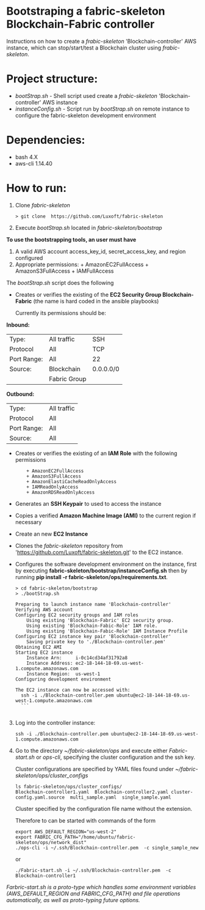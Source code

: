 # Bootstraping a fabric-skeleton Blockchain-Fabric controller

Instructions on how to create a *frabic-skeleton* 'Blockchain-controller' AWS instance, which can stop/start/test a Blockchain cluster using *frabic-skeleton*.

# Project structure:

- *bootStrap.sh* - Shell script used create a *frabic-skeleton* 'Blockchain-controller' AWS instance
- *instanceConfig.sh* - Script run by *bootStrap.sh* on remote instance
  to configure the fabric-skeleton development environment

# Dependencies:
* bash 4.X
* aws-cli 1.14.40


# How to run:
1. Clone *fabric-skeleton*
	```
	> git clone  https://github.com/Luxoft/fabric-skeleton
	```

2. Execute *bootStrap.sh* located in *fabric-skeleton/bootstrap*

**To use the bootstrapping tools, an user must have**

1. A valid AWS account access_key_id, secret_access_key, and region
	configured
2. Appropriate permissions:
	   + AmazonEC2FullAccess
	   + AmazonS3FullAccess
	   + IAMFullAccess
	
The *bootStrap.sh* script does the following
	
- Creates or verifies the existing of the **EC2 Security Group
		  Blockchain-Fabric** (the name is hard coded in the
		  ansible playbooks)
	
  Currently its permissions should be:
	
**Inbound:**
	
<table>
<tr><td>Type: </td><td>All traffic</td><td>SSH</td></tr>
<tr><td>Protocol</td><td>All</td><td>TCP</td></tr>
<tr><td>Port Range: </td><td> All</td><td> 22</td></tr>
<tr><td>Source: </td><td>    Blockchain</td><td>0.0.0.0/0</td></tr>
<tr><td> </td></td><td>Fabric Group</td><td></td></tr>
</table>

**Outbound:**
	
<table>
<tr><td>Type: </td><td>All traffic</td></tr>
<tr><td>Protocol</td><td>All</td></tr>
<tr><td>Port Range: </td><td> All</td></tr>
<tr><td>Source: </td><td>All</td></tr>
</table>
	
- Creates or verifies the existing of an **IAM Role** with the following
		permissions
	
		  + AmazonEC2FullAccess
		  + AmazonS3FullAccess
		  + AmazonElastiCacheReadOnlyAccess
		  + IAMReadOnlyAccess
		  + AmazonRDSReadOnlyAccess

- Generates an **SSH Keypair** to used to access the instance
- Copies a verified **Amazon Machine Image (AMI)** to the current
region if necessary
- Create an new **EC2 Instance**
- Clones the  *fabric-skeleton* repository from
  'https://github.com/Luxoft/fabric-skeleton.git' to the EC2 instance.
- Configures the software development environment on the instance,
  first by executing **fabric-skeleton/bootstrap/instanceConfig.sh**
  then by running **pip install -r fabric-skeleton/ops/requirements.txt**.

	```
	> cd fabric-skeleton/bootstrap
	> ./bootStrap.sh
	
	Preparing to launch instance name 'Blockchain-controller'
	Verifying AWS account
	Configuring EC2 security groups and IAM roles
	    Using existing 'Blockchain-Fabric' EC2 security group.
	    Using existing 'Blockchain-Fabic-Role' IAM role.
	    Using existing 'Blockchain-Fabic-Role' IAM Instance Profile
	Configuring EC2 instance key pair 'Blockchain-controller'
	    Saving private key to './Blockchain-controller.pem'
	Obtaining EC2 AMI
	Starting EC2 instance
	    Instance Arn:     i-0c14cd34af31792a8
	    Instance Address: ec2-18-144-18-69.us-west-1.compute.amazonaws.com
	    Instance Region:  us-west-1
	Configuring development environment
	
	The EC2 instance can now be accessed with:
	  ssh -i ./Blockchain-controller.pem ubuntu@ec2-18-144-18-69.us-west-1.compute.amazonaws.com
	  ```

	
3. Log into the controller instance:
	```
	ssh -i ./Blockchain-controller.pem ubuntu@ec2-18-144-18-69.us-west-1.compute.amazonaws.com
	```

4. Go to the directory *~/fabric-skeleton/ops* and execute either
   *Fabric-start.sh* or *ops-cli*, specifying the cluster configuration
   and the ssh key.

   Cluster configurations are specified by YAML files found under
   *~/fabric-skeleton/ops/cluster_configs*
   ```
   ls fabric-skeleton/ops/cluster_configs/
   Blockchain-controller1.yaml  Blockchain-controller2.yaml cluster-config.yaml.source  multi_sample.yaml  single_sample.yaml
	```
   Cluster specified by the configuration file name without the
   extension.

	Therefore to can be started with commands of the form

	```
	export AWS_DEFAULT_REGION="us-west-2"
	export FABRIC_CFG_PATH="/home/ubuntu/fabric-skeleton/ops/network_dist"
	./ops-cli -i ~/.ssh/Blockchain-controller.pem  -c single_sample_new
	```
	or
	```
	./Fabric-start.sh -i ~/.ssh/Blockchain-controller.pem  -c Blockchain-controller1
	```
*Farbric-start.sh is a proto-type which handles some environment
variables (AWS_DEFAULT_REGION and FABRIC_CFG_PATH) and file operations
automatically, as well as proto-typing future options.*


